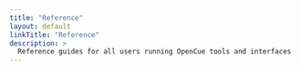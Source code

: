 ```yaml
---
title: "Reference"
layout: default
linkTitle: "Reference"
description: >
  Reference guides for all users running OpenCue tools and interfaces
---
```

